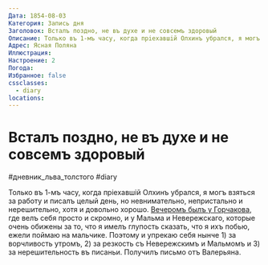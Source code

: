 ```yaml
---
Дата: 1854-08-03
Категория: Запись дня
Заголовок: Всталъ поздно, не въ духе и не совсемъ здоровый
Описание: Только въ 1-мъ часу, когда прiехавшiй Олхинъ убрался, я могъ взяться за работу и писалъ целый день, но невнимательно, непристально и нерешительно, хотя и довольно хорошо. Вечеромъ былъ у Горчакова
Адрес: Ясная Поляна
Иллюстрация: 
Настроение: 2
Погода: 
Избранное: false
cssclasses:
  - diary
locations:
---
```


# Всталъ поздно, не въ духе и не совсемъ здоровый

#дневник_льва_толстого #diary 

Только въ 1-мъ часу, когда прiехавшiй Олхинъ убрался, я могъ взяться за работу и писалъ целый день, но невнимательно, непристально и нерешительно, хотя и довольно хорошо. [Вечеромъ былъ у Горчакова](geo:54.076140,37.526272), где велъ себя просто и скромно, и у Мальма и Невережскаго, которые очень обижены за то, что я имелъ глупость сказать, что я ихъ побью, ежели поймаю на мальчике. Поэтому и упрекаю себя нынче 1) за ворчливость утромъ, 2) за резкость съ Невережскимъ и Мальмомъ и 3) за нерешительность въ писаньи. Получилъ письмо отъ Валерьяна.
